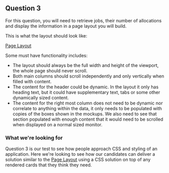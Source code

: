 ## Question 3

For this question, you will need to retrieve jobs, their number of allocations and display the information in a page layout you will build.

This is what the layout should look like:

[Page Layout](https://www.figma.com/file/K1Z6ZQp2nmFamEsjMEQ6LoBW/Question-three?node-id=1%3A34)

Some must have functionality includes:

- The layout should always be the full width and height of the viewport, the whole page should never scroll.
- Both main columns should scroll independently and only vertically when filled with content.
- The content for the header could be dynamic. In the layout it only has heading text, but it could have supplementary text, tabs or some other dynamically sized content.
- The content for the right most column does not need to be dynamic nor correlate to anything within the data, it only needs to be populated with copies of the boxes shown in the mockups. We also need to see that section populated with enough content that it would need to be scrolled when displayed on a normal sized monitor.

### What we're looking for

Question 3 is our test to see how people approach CSS and styling of an application. Here we're looking to see how our candidates can deliver a solution similar to the [Page Layout](https://www.figma.com/file/K1Z6ZQp2nmFamEsjMEQ6LoBW/Question-three?node-id=1%3A34) using a CSS solution on top of any rendered cards that they think they need.
